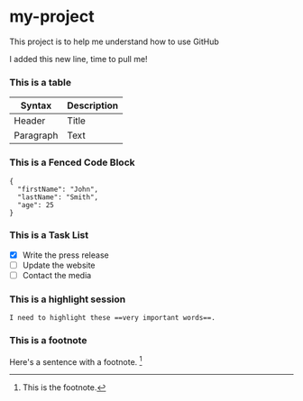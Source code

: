 # my-project
This project is to help me understand how to use GitHub

I added this new line, time to pull me!

### This is a table
| Syntax | Description |
| ----------- | ----------- |
| Header | Title |
| Paragraph | Text |


### This is a Fenced Code Block
```
{
  "firstName": "John",
  "lastName": "Smith",
  "age": 25
}
```

### This is a Task List
- [x] Write the press release
- [ ] Update the website
- [ ] Contact the media

### This is a highlight session
	I need to highlight these ==very important words==.
  
### This is a footnote
Here's a sentence with a footnote. [^1]

[^1]: This is the footnote.

